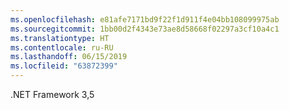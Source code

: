 ```yaml
---
ms.openlocfilehash: e81afe7171bd9f22f1d911f4e04bb108099975ab
ms.sourcegitcommit: 1bb00d2f4343e73ae8d58668f02297a3cf10a4c1
ms.translationtype: HT
ms.contentlocale: ru-RU
ms.lasthandoff: 06/15/2019
ms.locfileid: "63872399"
---
```

.NET Framework 3,5